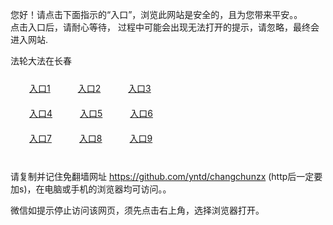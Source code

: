 您好！请点击下面指示的“入口”，浏览此网站是安全的，且为您带来平安。。 <br/>
点击入口后，请耐心等待， 过程中可能会出现无法打开的提示，请忽略，最终会进入网站. </br>

法轮大法在长春<br/>
<div style="padding:10px"><a style="margin:20px" target="_blank" href="https://dlrskzyxohixa.cloudfront.net/2Qpsp?nydjifvl" id="ccLink1" rel="nofollow">入口1</a> <a target="_blank" style="margin:20px" href="https://d3ev832j6ytt71.cloudfront.net/2Qpsp?twpyypda" id="ccLink2" rel="nofollow">入口2</a> <a style="margin:20px" target="_blank" href="https://d1tei2rvfwuxvd.cloudfront.net/2Qpsp?igqyi" id="ccLink3" rel="nofollow">入口3</a></div>

<div style="padding:10px" ><a style="margin:20px" target="_blank" href="https://dlrskzyxohixa.cloudfront.net/2Qpsp?nydjifvl" id="ccLink4" rel="nofollow">入口4</a> <a style="margin:20px" href="https://d3ev832j6ytt71.cloudfront.net/2Qpsp?twpyypda" target="_blank" id="ccLink5" rel="nofollow">入口5</a> <a style="margin:20px" href="https://d1tei2rvfwuxvd.cloudfront.net/2Qpsp?igqyi" target="_blank" id="ccLink6" rel="nofollow">入口6</a></div>

<div style="padding:10px"><a style="margin:20px" target="_blank" href="https://dlrskzyxohixa.cloudfront.net/2Qpsp?nydjifvl" id="ccLink7" rel="nofollow">入口7</a> <a style="margin:20px" href="https://d3ev832j6ytt71.cloudfront.net/2Qpsp?twpyypda" target="_blank" id="ccLink8" rel="nofollow">入口8</a> <a style="margin:20px" target="_blank" href="https://d1tei2rvfwuxvd.cloudfront.net/2Qpsp?igqyi" id="ccLink9" rel="nofollow">入口9</a></div>

<br/>



请复制并记住免翻墙网址 https://github.com/yntd/changchunzx (http后一定要加s)，在电脑或手机的浏览器均可访问。。<br/>

微信如提示停止访问该网页，须先点击右上角，选择浏览器打开。
